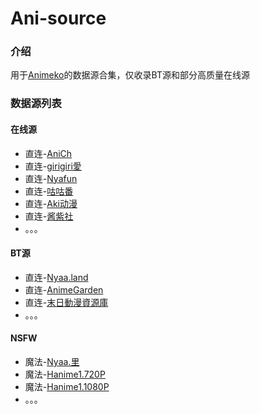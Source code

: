 # Ani-source

### 介绍

用于[Animeko](https://github.com/open-ani/animeko)的数据源合集，仅收录BT源和部分高质量在线源

### 数据源列表
#### 在线源 
- 直连-[AniCh](https://github.com/Sle2p/AniCh)
- 直连-[girigiri愛](https://anime.girigirilove.com)
- 直连-[Nyafun](https://www.nyafun.org/)
- 直连-[咕咕番](https://www.gugufan.xyz/)
- 直连-[Aki动漫](https://xn--gmqr9gevarqk8t.cn/)
- 直连-[酱紫社](https://jzsdm.com/)
- 。。。

#### BT源
- 直连-[Nyaa.land](https://nyaa.land/)
- 直连-[AnimeGarden](https://animes.garden/)
- 直连-[末日動漫資源庫](re.acgnx.cc)
- 。。。

#### NSFW
- 魔法-[Nyaa.里](https://sukebei.nyaa.si/)
- 魔法-[Hanime1.720P](https://hanime1.me/)
- 魔法-[Hanime1.1080P](https://hanime1.me/)
- 。。。
